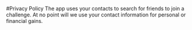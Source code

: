 #Privacy Policy
The app uses your contacts to search for friends to join a challenge.
At no point will we use your contact information for personal or
financial gains. 
